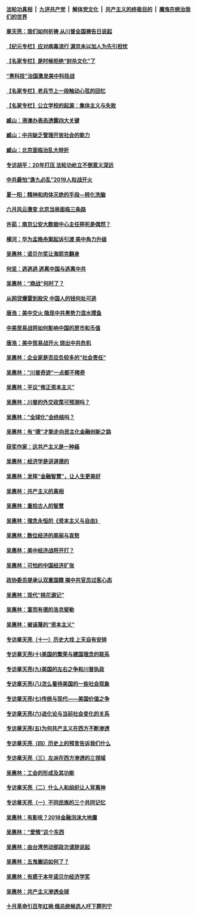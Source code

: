 

####  [法轮功真相](../../../../basic/blob/master/README.md?t=06251902) &nbsp;|&nbsp; [九评共产党](../../../../9ping.md/blob/master/README.md?t=06251902) &nbsp;|&nbsp; [解体党文化](../../../../jtdwh.md/blob/master/README.md?t=06251902)  &nbsp;|&nbsp; [共产主义的终极目的](../../../../gczydzjmd.md/blob/master/README.md?t=06251902) &nbsp;|&nbsp; [魔鬼在统治我们的世界](../../../../mgztzwmdsj.md/blob/master/README.md?t=06251902) 

#### [章天亮：我们如何祈祷 从川普全国祷告日说起](../pages/nsc423/n11944627.md?t=06251902) 

#### [【纪元专栏】应对病毒流行 渥京未以加人为先引担忧](../pages/nsc423/n11875714.md?t=06251902) 

#### [【名家专栏】是时候拒绝“封杀文化”了](../pages/nsc423/n11814093.md?t=06251902) 

#### [“黑科技”治国激发美中科技战](../pages/nsc423/n11638056.md?t=06251902) 

#### [【名家专栏】老兵节上一段触动心弦的回忆](../pages/nsc423/n11646016.md?t=06251902) 

#### [【名家专栏】公立学校的起源：集体主义与失败](../pages/nsc423/n11601833.md?t=06251902) 

#### [臧山：港澳办表态透露四大关键](../pages/nsc423/n11421628.md?t=06251902) 

#### [臧山：中共缺乏管理开放社会的能力](../pages/nsc423/n11407457.md?t=06251902) 

#### [臧山：北京面临治乱大转折](../pages/nsc423/n11406895.md?t=06251902) 

#### [专访胡平：20年打压 法轮功屹立不倒意义深远](../pages/nsc423/n11398800.md?t=06251902) 

#### [中共最怕“逢九必乱”2019人权战开火](../pages/nsc423/n11385248.md?t=06251902) 

#### [夏一阳：精神和肉体灭绝的手段—转化洗脑](../pages/nsc423/n11368250.md?t=06251902) 

#### [六月风云激变 北京当局面临三条路](../pages/nsc423/n11313668.md?t=06251902) 

#### [许茹：南京公安大数据中心主任猝死是偶然？](../pages/nsc423/n11064744.md?t=06251902) 

#### [横河：华为孟晚舟案起诉引渡 美中角力升级](../pages/nsc423/n11027230.md?t=06251902) 

#### [吴惠林：诺贝尔奖让海耶克翻身](../pages/nsc423/n10890049.md?t=06251902) 

#### [何坚：逃逃逃 逃离中国与逃离中共](../pages/nsc423/n10592891.md?t=06251902) 

#### [吴惠林：“商战”何时了？](../pages/nsc423/n10573558.md?t=06251902) 

#### [从网贷爆雷到股灾 中国人的钱何处可逃](../pages/nsc423/n10572800.md?t=06251902) 

#### [唐浩：美中交火 隐现中共黑势力混水摸鱼](../pages/nsc423/n10544040.md?t=06251902) 

#### [中美贸易战将如何影响中国的房市和币值](../pages/nsc423/n10543697.md?t=06251902) 

#### [唐浩：美中贸易战开火 烧出中共危机](../pages/nsc423/n10540126.md?t=06251902) 

#### [吴惠林：企业家是否应负较多的“社会责任”](../pages/nsc423/n10535022.md?t=06251902) 

#### [吴惠林：“川普奇迹”一点都不稀奇](../pages/nsc423/n10512808.md?t=06251902) 

#### [吴惠林：平议“修正资本主义”](../pages/nsc423/n10495724.md?t=06251902) 

#### [吴惠林：川普的外交政策可预测吗？](../pages/nsc423/n10462387.md?t=06251902) 

#### [吴惠林：“全球化”会终结吗？](../pages/nsc423/n10452838.md?t=06251902) 

#### [吴惠林：有“德”才能走向民主化金融创新之路](../pages/nsc423/n10432292.md?t=06251902) 

#### [获奖作家：这共产主义是一种癌](../pages/nsc423/n10431541.md?t=06251902) 

#### [吴惠林：经济学是讲道德的](../pages/nsc423/n10398014.md?t=06251902) 

#### [吴惠林：发挥“金融智慧”，让人生更美好](../pages/nsc423/n10375019.md?t=06251902) 

#### [吴惠林：共产主义的真相](../pages/nsc423/n10351394.md?t=06251902) 

#### [吴惠林：重拾古人的智慧](../pages/nsc423/n10337691.md?t=06251902) 

#### [吴惠林：理念永恒的《资本主义与自由》](../pages/nsc423/n10316274.md?t=06251902) 

#### [吴惠林：数位经济的美丽与哀愁](../pages/nsc423/n10292946.md?t=06251902) 

#### [吴惠林：美中经济战将开打？](../pages/nsc423/n10258825.md?t=06251902) 

#### [吴惠林：可怕的中国经济扩张](../pages/nsc423/n10219147.md?t=06251902) 

#### [政协委员提承认双重国籍 揭中共官员过客心态](../pages/nsc423/n10208809.md?t=06251902) 

#### [吴惠林：现代“桃花源记”](../pages/nsc423/n10185234.md?t=06251902) 

#### [吴惠林：富而有德的洛克斐勒](../pages/nsc423/n10142264.md?t=06251902) 

#### [吴惠林：被诬蔑的“资本主义”](../pages/nsc423/n10124816.md?t=06251902) 

#### [专访章天亮（十一）历史大戏 上天自有安排](../pages/nsc423/n10094905.md?t=06251902) 

#### [专访章天亮(十)美国的繁荣与建国理念的联系](../pages/nsc423/n10094899.md?t=06251902) 

#### [专访章天亮(九)美国的左右之争和川普执政](../pages/nsc423/n10094889.md?t=06251902) 

#### [专访章天亮(八)怎么看待美国的一些社会现象](../pages/nsc423/n10094857.md?t=06251902) 

#### [专访章天亮(七)传统与现代——美国价值之争](../pages/nsc423/n10093140.md?t=06251902) 

#### [专访章天亮(六)进化论与当前社会变化的关系](../pages/nsc423/n10092036.md?t=06251902) 

#### [专访章天亮(五)为何共产主义在西方不断渗透](../pages/nsc423/n10083620.md?t=06251902) 

#### [专访章天亮（四）历史上的预言告诉我们什么](../pages/nsc423/n10083606.md?t=06251902) 

#### [专访章天亮（三）左派在西方渗透的三领域](../pages/nsc423/n10081115.md?t=06251902) 

#### [吴惠林：工会的形成及其功能](../pages/nsc423/n10080633.md?t=06251902) 

#### [专访章天亮（二）什么人和组织让人背离神](../pages/nsc423/n10076637.md?t=06251902) 

#### [专访章天亮（一）不同民族的三个共同记忆](../pages/nsc423/n10074188.md?t=06251902) 

#### [吴惠林：有影呒？2018金融泡沫大地震](../pages/nsc423/n10040534.md?t=06251902) 

#### [吴惠林：“爱情”这个东西](../pages/nsc423/n10019423.md?t=06251902) 

#### [吴惠林：由台湾劳动部政次请辞说起](../pages/nsc423/n9979679.md?t=06251902) 

#### [吴惠林：五鬼搬运如何了？](../pages/nsc423/n9925338.md?t=06251902) 

#### [吴惠林：有感于本年诺贝尔经济学奖](../pages/nsc423/n9871883.md?t=06251902) 

#### [吴惠林：共产主义渗透全球](../pages/nsc423/n9812748.md?t=06251902) 

#### [十月革命引百年红祸 俄总统候选人吁下葬列宁](../pages/nsc423/n9810182.md?t=06251902) 

